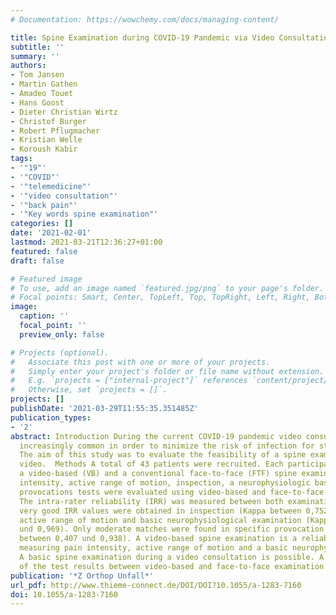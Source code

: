 ```yaml
---
# Documentation: https://wowchemy.com/docs/managing-content/

title: Spine Examination during COVID-19 Pandemic via Video Consultation
subtitle: ''
summary: ''
authors:
- Tom Jansen
- Martin Gathen
- Amadeo Touet
- Hans Goost
- Dieter Christian Wirtz
- Christof Burger
- Robert Pflugmacher
- Kristian Welle
- Koroush Kabir
tags:
- '"19"'
- '"COVID"'
- '"telemedicine"'
- '"video consultation"'
- '"back pain"'
- '"Key words spine examination"'
categories: []
date: '2021-02-01'
lastmod: 2021-03-21T12:36:27+01:00
featured: false
draft: false

# Featured image
# To use, add an image named `featured.jpg/png` to your page's folder.
# Focal points: Smart, Center, TopLeft, Top, TopRight, Left, Right, BottomLeft, Bottom, BottomRight.
image:
  caption: ''
  focal_point: ''
  preview_only: false

# Projects (optional).
#   Associate this post with one or more of your projects.
#   Simply enter your project's folder or file name without extension.
#   E.g. `projects = ["internal-project"]` references `content/project/deep-learning/index.md`.
#   Otherwise, set `projects = []`.
projects: []
publishDate: '2021-03-29T11:55:35.351485Z'
publication_types:
- '2'
abstract: Introduction During the current COVID-19 pandemic video consultations are
  increasingly common in order to minimize the risk of infection for staff and patients.
  The aim of this study was to evaluate the feasibility of a spine examination via
  video.  Methods A total of 43 patients were recruited. Each participant underwent
  a video-based (VB) and a conventional face-to-face (FTF) spine examination. Pain
  intensity, active range of motion, inspection, a neurophysiologic basic exam and
  provocations tests were evaluated using video-based and face-to-face methods.  Results
  The intra-rater reliability (IRR) was measured between both examinations. Good to
  very good IRR values were obtained in inspection (Kappa between 0,752 und 0,944),
  active range of motion and basic neurophysiological examination (Kappa between 0,659
  und 0,969). Only moderate matches were found in specific provocation tests (Kappa
  between 0,407 und 0,938). A video-based spine examination is a reliable tool for
  measuring pain intensity, active range of motion and a basic neurophysiologic exam.  Conclusion
  A basic spine examination during a video consultation is possible. A good agreement
  of the test results between video-based and face-to-face examination could be found.
publication: '*Z Orthop Unfall*'
url_pdf: http://www.thieme-connect.de/DOI/DOI?10.1055/a-1283-7160
doi: 10.1055/a-1283-7160
---
```


